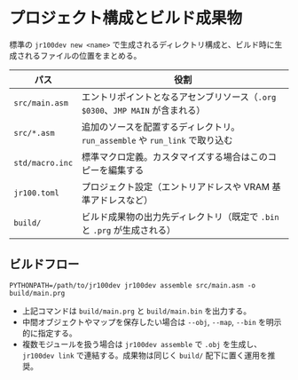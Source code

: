 # プロジェクト構成とビルド成果物

標準の `jr100dev new <name>` で生成されるディレクトリ構成と、ビルド時に生成されるファイルの位置をまとめる。

| パス | 役割 |
| --- | --- |
| `src/main.asm` | エントリポイントとなるアセンブリソース（`.org $0300`、`JMP MAIN` が含まれる） |
| `src/*.asm` | 追加のソースを配置するディレクトリ。`run_assemble` や `run_link` で取り込む |
| `std/macro.inc` | 標準マクロ定義。カスタマイズする場合はこのコピーを編集する |
| `jr100.toml` | プロジェクト設定（エントリアドレスや VRAM 基準アドレスなど） |
| `build/` | ビルド成果物の出力先ディレクトリ（既定で `.bin` と `.prg` が生成される） |

## ビルドフロー

```
PYTHONPATH=/path/to/jr100dev jr100dev assemble src/main.asm -o build/main.prg
```

- 上記コマンドは `build/main.prg` と `build/main.bin` を出力する。
- 中間オブジェクトやマップを保存したい場合は `--obj`, `--map`, `--bin` を明示的に指定する。
- 複数モジュールを扱う場合は `jr100dev assemble` で `.obj` を生成し、`jr100dev link` で連結する。成果物は同じく `build/` 配下に置く運用を推奨。
